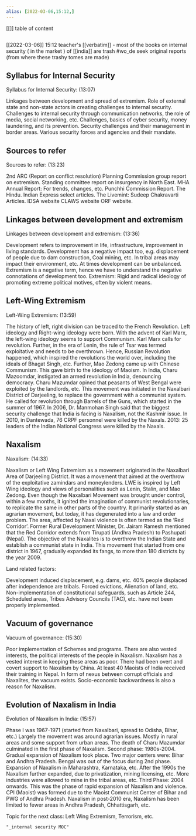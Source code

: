 ```yaml
---
alias: [2022-03-06,15:12,]
---
```

[[]]
table of content
```toc
```

[[2022-03-06]] 15:12
teacher's [[verbatim]] - most of the books on internal security ( in the market ) of [[india]] are trash
#wo_de seek original reports (from where these trashy tomes are made)
## Syllabus for Internal Security
Syllabus for Internal Security: (13:07)

Linkages between development and spread of extremism. 
Role of external state and non-state actors in creating challenges to internal security.
Challenges to internal security through communication networks, the role of media, social networking, etc.
Challenges, basics of cyber security, money laundering, and its prevention. 
Security challenges and their management in border areas.
Various security forces and agencies and their mandate. 

## Sources to refer
Sources to refer: (13:23)

2nd ARC (Report on conflict resolution)
Planning Commission group report on extremism.
Standing committee report on insurgency in North East.
MHA Annual Report: For trends, changes, etc.
Punchhi Commission Report.
The Hindu.
Indian Express select articles.
The Livemint: Sudeep Chakravarti Articles.
IDSA website
CLAWS website
ORF website.

## Linkages between development and extremism
Linkages between development and extremism: (13:36)

Development refers to improvement in life, infrastructure, improvement in living standards.
Development has a negative impact too, e.g. displacement of people due to dam construction,
Coal mining, etc. In tribal areas may impact their environment, etc.
At times development can be unbalanced.
Extremism is a negative term, hence we have to understand the negative connotations of development too.
Extremism: Rigid and radical ideology of promoting extreme political motives, often by violent means.

## Left-Wing Extremism
Left-Wing Extremism: (13:59)

The history of left, right division can be traced to the French Revolution.
Left ideology and Right-wing ideology were born.
With the advent of Karl Marx, the left-wing ideology seems to support Communism.
Karl Marx calls for revolution.
Further, in the era of Lenin, the rule of Tsar was termed exploitative and needs to be overthrown.
Hence, Russian Revolution happened, which inspired the revolutions the world over, including the ideals of Bhagat Singh, etc.
Further, Mao Zedong came up with Chinese Communism.
This gave birth to the ideology of Maoism.
In India, Charu Mazoomdar, instigated an armed revolution in India, denouncing democracy.
Charu Mazumdar opined that peasants of West Bengal were exploited by the landlords, etc.
This movement was initiated in the Naxalbari District of Darjeeling, to replace the government with a communist system.
He called for revolution through Barrels of the Guns, which started in the summer of 1967.
In 2006, Dr. Manmohan Singh said that the biggest security challenge that India is facing is Naxalism, not the Kashmir issue.
In 2010, in Dantewada, 76 CRPF personnel were killed by the Naxals.
    2013: 25 leaders of the Indian National Congress were killed by the Naxals.

## Naxalism
Naxalism: (14:33)

Naxalism or Left Wing Extremism as a movement originated in the Naxalbari Area of Darjeeling District. 
It was a movement that aimed at the overthrow of the exploitative zamindars and moneylenders. 
LWE is inspired by Left Wing ideology and views of personalities such as Lenin, Stalin, and Mao Zedong.
Even though the Naxalbari Movement was brought under control, within a few months, it ignited the imagination of communist revolutionaries, to replicate the same in other parts of the country. 
It primarily started as an agrarian movement, but today, it has degenerated into a law and order problem.
The area, affected by Naxal violence is often termed as the ‘Red Corridor’.
Former Rural Development Minister, Dr. Jairam Ramesh mentioned that the Red Corridor extends from Tirupati (Andhra Pradesh) to Pashupati (Nepal).
The objective of the Naxalites is to overthrow the Indian State and establish a communist state in India.
This movement that started from one district in 1967, gradually expanded its fangs, to more than 180 districts by the year 2009. 

Land related factors: 

Development induced displacement, e.g. dams, etc. 40% people displaced after independence are tribals.
Forced evictions, 
Alienation of land, etc.
Non-implementation of constitutional safeguards, such as Article 244, Scheduled areas, Tribes Advisory Councils (TAC), etc. have not been properly implemented.

## Vacuum of governance
Vacuum of governance: (15:30)

Poor implementation of Schemes and programs.
There are also vested interests, the political interests of the people in Naxalism.
Naxalism has a vested interest in keeping these areas as poor.
There had been overt and covert support to Naxalism by China.
At least 40 Maoists of India received their training in Nepal.
In form of nexus between corrupt officials and Naxalites, the vacuum exists.
Socio-economic backwardness is also a reason for Naxalism.

## Evolution of Naxalism in India
Evolution of Naxalism in India: (15:57)

Phase I was 1967-1971 (started from Naxalbari, spread to Odisha, Bihar, etc.)
Largely the movement was around agrarian issues.
Mostly in rural areas and some support from urban areas.
The death of Charu Mazumdar culminated in the first phase of Naxalism.
Second phase: 1980s-2004.
Gradual expansion of Naxalism took place.
Two major centers were: Bihar and Andhra Pradesh.
Bengal was out of the focus during 2nd phase.
Expansion of Naxalism in Maharashtra, Karnataka, etc.
After the 1990s the Naxalism further expanded, due to privatization, mining licensing, etc.
More industries were allowed to mine in the tribal areas, etc.
Third Phase: 2004 onwards.
This was the phase of rapid expansion of Naxalism and violence.
CPI (Maoist) was formed due to the Maoist Communist Center of Bihar and PWG of Andhra Pradesh.
Naxalism in post-2010 era, Naxalism has been limited to fewer areas in Andhra Pradesh, Chhattisgarh, etc.

Topic for the next class: Left Wing Extremism, Terrorism, etc.
```query 2022-03-06 15:49
"_internal security MOC"
```